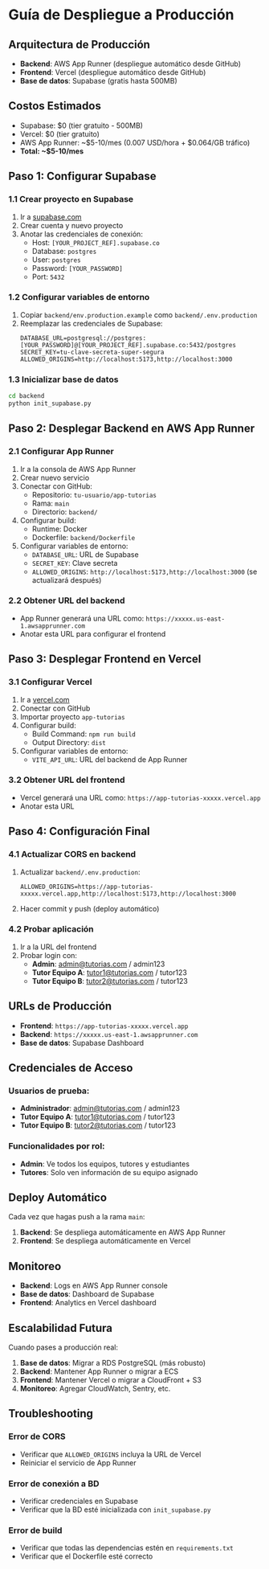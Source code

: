# Guía de Despliegue a Producción

## Arquitectura de Producción

- **Backend**: AWS App Runner (despliegue automático desde GitHub)
- **Frontend**: Vercel (despliegue automático desde GitHub)
- **Base de datos**: Supabase (gratis hasta 500MB)

## Costos Estimados

- Supabase: $0 (tier gratuito - 500MB)
- Vercel: $0 (tier gratuito)
- AWS App Runner: ~$5-10/mes (0.007 USD/hora + $0.064/GB tráfico)
- **Total: ~$5-10/mes**

## Paso 1: Configurar Supabase

### 1.1 Crear proyecto en Supabase
1. Ir a [supabase.com](https://supabase.com)
2. Crear cuenta y nuevo proyecto
3. Anotar las credenciales de conexión:
   - Host: `[YOUR_PROJECT_REF].supabase.co`
   - Database: `postgres`
   - User: `postgres`
   - Password: `[YOUR_PASSWORD]`
   - Port: `5432`

### 1.2 Configurar variables de entorno
1. Copiar `backend/env.production.example` como `backend/.env.production`
2. Reemplazar las credenciales de Supabase:
   ```env
   DATABASE_URL=postgresql://postgres:[YOUR_PASSWORD]@[YOUR_PROJECT_REF].supabase.co:5432/postgres
   SECRET_KEY=tu-clave-secreta-super-segura
   ALLOWED_ORIGINS=http://localhost:5173,http://localhost:3000
   ```

### 1.3 Inicializar base de datos
```bash
cd backend
python init_supabase.py
```

## Paso 2: Desplegar Backend en AWS App Runner

### 2.1 Configurar App Runner
1. Ir a la consola de AWS App Runner
2. Crear nuevo servicio
3. Conectar con GitHub:
   - Repositorio: `tu-usuario/app-tutorias`
   - Rama: `main`
   - Directorio: `backend/`
4. Configurar build:
   - Runtime: Docker
   - Dockerfile: `backend/Dockerfile`
5. Configurar variables de entorno:
   - `DATABASE_URL`: URL de Supabase
   - `SECRET_KEY`: Clave secreta
   - `ALLOWED_ORIGINS`: `http://localhost:5173,http://localhost:3000` (se actualizará después)

### 2.2 Obtener URL del backend
- App Runner generará una URL como: `https://xxxxx.us-east-1.awsapprunner.com`
- Anotar esta URL para configurar el frontend

## Paso 3: Desplegar Frontend en Vercel

### 3.1 Configurar Vercel
1. Ir a [vercel.com](https://vercel.com)
2. Conectar con GitHub
3. Importar proyecto `app-tutorias`
4. Configurar build:
   - Build Command: `npm run build`
   - Output Directory: `dist`
5. Configurar variables de entorno:
   - `VITE_API_URL`: URL del backend de App Runner

### 3.2 Obtener URL del frontend
- Vercel generará una URL como: `https://app-tutorias-xxxxx.vercel.app`
- Anotar esta URL

## Paso 4: Configuración Final

### 4.1 Actualizar CORS en backend
1. Actualizar `backend/.env.production`:
   ```env
   ALLOWED_ORIGINS=https://app-tutorias-xxxxx.vercel.app,http://localhost:5173,http://localhost:3000
   ```
2. Hacer commit y push (deploy automático)

### 4.2 Probar aplicación
1. Ir a la URL del frontend
2. Probar login con:
   - **Admin**: admin@tutorias.com / admin123
   - **Tutor Equipo A**: tutor1@tutorias.com / tutor123
   - **Tutor Equipo B**: tutor2@tutorias.com / tutor123

## URLs de Producción

- **Frontend**: `https://app-tutorias-xxxxx.vercel.app`
- **Backend**: `https://xxxxx.us-east-1.awsapprunner.com`
- **Base de datos**: Supabase Dashboard

## Credenciales de Acceso

### Usuarios de prueba:
- **Administrador**: admin@tutorias.com / admin123
- **Tutor Equipo A**: tutor1@tutorias.com / tutor123
- **Tutor Equipo B**: tutor2@tutorias.com / tutor123

### Funcionalidades por rol:
- **Admin**: Ve todos los equipos, tutores y estudiantes
- **Tutores**: Solo ven información de su equipo asignado

## Deploy Automático

Cada vez que hagas push a la rama `main`:
1. **Backend**: Se despliega automáticamente en AWS App Runner
2. **Frontend**: Se despliega automáticamente en Vercel

## Monitoreo

- **Backend**: Logs en AWS App Runner console
- **Base de datos**: Dashboard de Supabase
- **Frontend**: Analytics en Vercel dashboard

## Escalabilidad Futura

Cuando pases a producción real:
1. **Base de datos**: Migrar a RDS PostgreSQL (más robusto)
2. **Backend**: Mantener App Runner o migrar a ECS
3. **Frontend**: Mantener Vercel o migrar a CloudFront + S3
4. **Monitoreo**: Agregar CloudWatch, Sentry, etc.

## Troubleshooting

### Error de CORS
- Verificar que `ALLOWED_ORIGINS` incluya la URL de Vercel
- Reiniciar el servicio de App Runner

### Error de conexión a BD
- Verificar credenciales en Supabase
- Verificar que la BD esté inicializada con `init_supabase.py`

### Error de build
- Verificar que todas las dependencias estén en `requirements.txt`
- Verificar que el Dockerfile esté correcto
